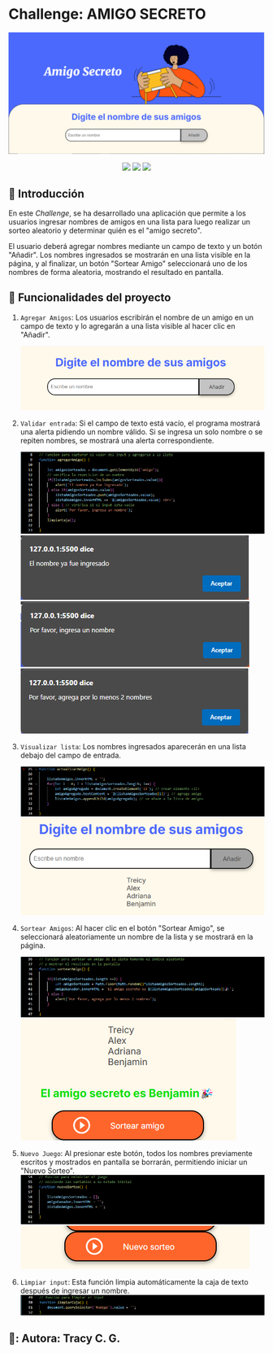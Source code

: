 # Challenge: AMIGO SECRETO

[![Amigo Secreto imagen](assets/foto_amigo_secreto.JPG)](http://127.0.0.1:5500/index.html)

<p align="center">
  <img src="https://img.shields.io/badge/license-Alura-green">
  <img src="https://img.shields.io/badge/status-en_desarrollo-yellow">
  <img src="https://img.shields.io/badge/release_date-marzo-blue">
</p>
   
## 📌 Introducción
En este *Challenge*, se ha desarrollado una aplicación que permite a los usuarios ingresar nombres de amigos en una lista para luego realizar un sorteo aleatorio y determinar quién es el "amigo secreto".

El usuario deberá agregar nombres mediante un campo de texto y un botón "Añadir". Los nombres ingresados se mostrarán en una lista visible en la página, y al finalizar, un botón "Sortear Amigo" seleccionará uno de los nombres de forma aleatoria, mostrando el resultado en pantalla.

## :hammer: Funcionalidades del proyecto

1. `Agregar Amigos`: Los usuarios escribirán el nombre de un amigo en un campo de texto y lo agregarán a una lista visible al hacer clic en "Añadir".

   ![imagen agregar input](assets/imagen1.png)

   
2. `Validar entrada`: Si el campo de texto está vacío, el programa mostrará una alerta pidiendo un nombre válido. Si se ingresa un solo nombre o se repiten nombres, se mostrará una alerta correspondiente.
   
   ![imagen agregar amigos](assets/captura_1.png)
   ![](assets/otro1.png)
   ![](assets/otro2.png)
   ![](assets/otro3.png)

   
3. `Visualizar lista`: Los nombres ingresados aparecerán en una lista debajo del campo de entrada.
   
   ![imagen actualizar lista](assets/captura_2.png)
   ![imagen mostrar lista](assets/imagen2.png)

   
4. `Sortear Amigos`: Al hacer clic en el botón "Sortear Amigo", se seleccionará aleatoriamente un nombre de la lista y se mostrará en la página.

   ![imagen sortear amigos](assets/captura_3.png)
   ![ganador](assets/imagen3.png)

   
5. `Nuevo Juego`: Al presionar este botón, todos los nombres previamente escritos y mostrados en pantalla se borrarán, permitiendo iniciar un "Nuevo Sorteo".
   ![imagen nuevo sorteo](assets/captura_5.png)
   ![](assets/imagen4.png)


6. `Limpiar input`: Esta función limpia automáticamente la caja de texto después de ingresar un nombre.
   ![imagen limpiar](assets/captura_4.png)


## 🌟: Autora: Tracy C. G.
